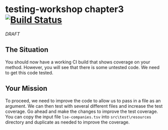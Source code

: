 # testing-workshop chapter3 [![Build Status](https://api.travis-ci.org/the-james-burton/testing-workshop.svg?branch=chapter3)](https://travis-ci.org/the-james-burton/testing-workshop)

*DRAFT*

## The Situation

You should now have a working CI build that shows coverage on your method. However, you will see that there is some untested code. We need to get this code tested.

## Your Mission

To proceed, we need to improve the code to allow us to pass in a file as an argument. We can then test with several different files and increase the test coverage. Go ahead and make the changes to improve the test coverage. You can copy the input file `lse-companies.tsv` into `src\test\resources` directory and duplicate as needed to improve the coverage.